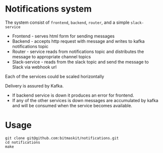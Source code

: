# Notifications system

The system consist of `frontend`, `backend`, `router`, and a simple `slack-service`

- Frontend - serves html form for sending messages
- Backend - accepts http request with message and writes to kafka notifications topic
- Router - service reads from notifications topic and distributes the message to appropriate channel topics
- Slack-service - reads from the slack topic and send the message to Slack via webhook url

Each of the services could be scaled horizontally

Delivery is assured by Kafka.
- If backend service is down it produces an error for frontend.
- If any of the other services is down messages are accumulated by kafka and will be consumed when the service becomes available.


# Usage
```
git clone git@github.com:bitmaskit/notifications.git
cd notifications
make
```